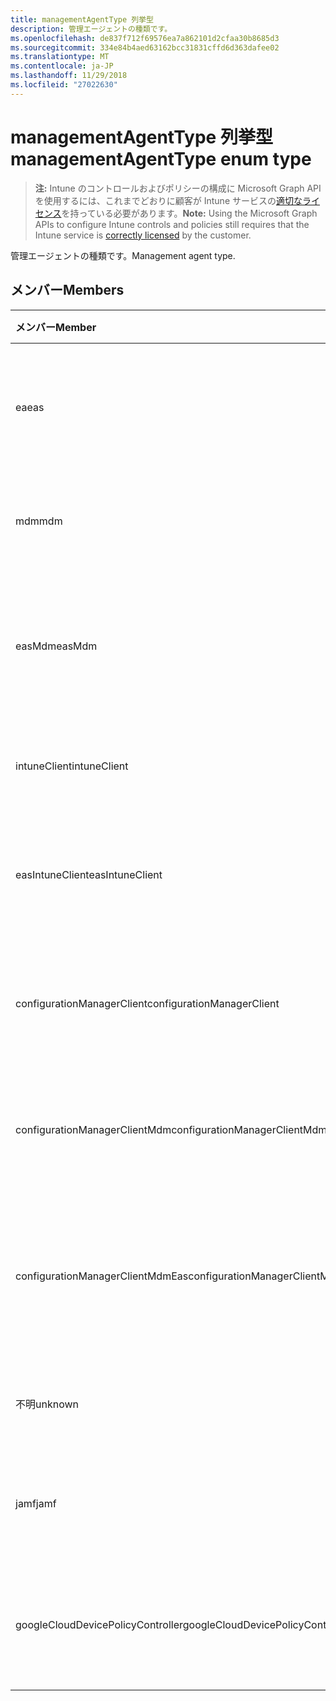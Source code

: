 ```yaml
---
title: managementAgentType 列挙型
description: 管理エージェントの種類です。
ms.openlocfilehash: de837f712f69576ea7a862101d2cfaa30b8685d3
ms.sourcegitcommit: 334e84b4aed63162bcc31831cffd6d363dafee02
ms.translationtype: MT
ms.contentlocale: ja-JP
ms.lasthandoff: 11/29/2018
ms.locfileid: "27022630"
---
```

# <a name="managementagenttype-enum-type"></a><span data-ttu-id="61b9d-103">managementAgentType 列挙型</span><span class="sxs-lookup"><span data-stu-id="61b9d-103">managementAgentType enum type</span></span>

> <span data-ttu-id="61b9d-104">**注:** Intune のコントロールおよびポリシーの構成に Microsoft Graph API を使用するには、これまでどおりに顧客が Intune サービスの[適切なライセンス](https://go.microsoft.com/fwlink/?linkid=839381)を持っている必要があります。</span><span class="sxs-lookup"><span data-stu-id="61b9d-104">**Note:** Using the Microsoft Graph APIs to configure Intune controls and policies still requires that the Intune service is [correctly licensed](https://go.microsoft.com/fwlink/?linkid=839381) by the customer.</span></span>

<span data-ttu-id="61b9d-105">管理エージェントの種類です。</span><span class="sxs-lookup"><span data-stu-id="61b9d-105">Management agent type.</span></span>
## <a name="members"></a><span data-ttu-id="61b9d-106">メンバー</span><span class="sxs-lookup"><span data-stu-id="61b9d-106">Members</span></span>
|<span data-ttu-id="61b9d-107">メンバー</span><span class="sxs-lookup"><span data-stu-id="61b9d-107">Member</span></span>|<span data-ttu-id="61b9d-108">値</span><span class="sxs-lookup"><span data-stu-id="61b9d-108">Value</span></span>|<span data-ttu-id="61b9d-109">説明</span><span class="sxs-lookup"><span data-stu-id="61b9d-109">Description</span></span>|
|:---|:---|:---|
|<span data-ttu-id="61b9d-110">ea</span><span class="sxs-lookup"><span data-stu-id="61b9d-110">eas</span></span>|<span data-ttu-id="61b9d-111">1</span><span class="sxs-lookup"><span data-stu-id="61b9d-111">1</span></span>|<span data-ttu-id="61b9d-112">デバイスは、Exchange サーバーによって管理されます。</span><span class="sxs-lookup"><span data-stu-id="61b9d-112">The device is managed by Exchange server.</span></span>|
|<span data-ttu-id="61b9d-113">mdm</span><span class="sxs-lookup"><span data-stu-id="61b9d-113">mdm</span></span>|<span data-ttu-id="61b9d-114">2</span><span class="sxs-lookup"><span data-stu-id="61b9d-114">2</span></span>|<span data-ttu-id="61b9d-115">Intune MDM. で、デバイスを管理します。</span><span class="sxs-lookup"><span data-stu-id="61b9d-115">The device is managed by Intune MDM.</span></span>|
|<span data-ttu-id="61b9d-116">easMdm</span><span class="sxs-lookup"><span data-stu-id="61b9d-116">easMdm</span></span>|<span data-ttu-id="61b9d-117">3</span><span class="sxs-lookup"><span data-stu-id="61b9d-117">3</span></span>|<span data-ttu-id="61b9d-118">Intune MDM. と Exchange サーバーの両方がデバイス管理します。</span><span class="sxs-lookup"><span data-stu-id="61b9d-118">The device is managed by both Exchange server and Intune MDM.</span></span>|
|<span data-ttu-id="61b9d-119">intuneClient</span><span class="sxs-lookup"><span data-stu-id="61b9d-119">intuneClient</span></span>|<span data-ttu-id="61b9d-120">4</span><span class="sxs-lookup"><span data-stu-id="61b9d-120">4</span></span>|<span data-ttu-id="61b9d-121">Intune クライアントが管理されています。</span><span class="sxs-lookup"><span data-stu-id="61b9d-121">Intune client managed.</span></span>|
|<span data-ttu-id="61b9d-122">easIntuneClient</span><span class="sxs-lookup"><span data-stu-id="61b9d-122">easIntuneClient</span></span>|<span data-ttu-id="61b9d-123">5</span><span class="sxs-lookup"><span data-stu-id="61b9d-123">5</span></span>|<span data-ttu-id="61b9d-124">デバイスは、EA と Intune クライアント デュアル管理です。</span><span class="sxs-lookup"><span data-stu-id="61b9d-124">The device is EAS and Intune client dual managed.</span></span>|
|<span data-ttu-id="61b9d-125">configurationManagerClient</span><span class="sxs-lookup"><span data-stu-id="61b9d-125">configurationManagerClient</span></span>|<span data-ttu-id="61b9d-126">8</span><span class="sxs-lookup"><span data-stu-id="61b9d-126">8</span></span>|<span data-ttu-id="61b9d-127">デバイスは、構成マネージャーによって管理されます。</span><span class="sxs-lookup"><span data-stu-id="61b9d-127">The device is managed by Configuration Manager.</span></span>|
|<span data-ttu-id="61b9d-128">configurationManagerClientMdm</span><span class="sxs-lookup"><span data-stu-id="61b9d-128">configurationManagerClientMdm</span></span>|<span data-ttu-id="61b9d-129">10</span><span class="sxs-lookup"><span data-stu-id="61b9d-129">10</span></span>|<span data-ttu-id="61b9d-130">デバイスの管理は、構成マネージャーと MDM.</span><span class="sxs-lookup"><span data-stu-id="61b9d-130">The device is managed by Configuration Manager and MDM.</span></span>|
|<span data-ttu-id="61b9d-131">configurationManagerClientMdmEas</span><span class="sxs-lookup"><span data-stu-id="61b9d-131">configurationManagerClientMdmEas</span></span>|<span data-ttu-id="61b9d-132">11</span><span class="sxs-lookup"><span data-stu-id="61b9d-132">11</span></span>|<span data-ttu-id="61b9d-133">デバイスは、MDM および Ea は、構成マネージャーによって管理されます。</span><span class="sxs-lookup"><span data-stu-id="61b9d-133">The device is managed by Configuration Manager, MDM and Eas.</span></span>|
|<span data-ttu-id="61b9d-134">不明</span><span class="sxs-lookup"><span data-stu-id="61b9d-134">unknown</span></span>|<span data-ttu-id="61b9d-135">16</span><span class="sxs-lookup"><span data-stu-id="61b9d-135">16</span></span>|<span data-ttu-id="61b9d-136">不明な管理エージェントの種類です。</span><span class="sxs-lookup"><span data-stu-id="61b9d-136">Unknown management agent type.</span></span>|
|<span data-ttu-id="61b9d-137">jamf</span><span class="sxs-lookup"><span data-stu-id="61b9d-137">jamf</span></span>|<span data-ttu-id="61b9d-138">32</span><span class="sxs-lookup"><span data-stu-id="61b9d-138">32</span></span>|<span data-ttu-id="61b9d-139">デバイス属性は、Jamf からフェッチされます。</span><span class="sxs-lookup"><span data-stu-id="61b9d-139">The device attributes are fetched from Jamf.</span></span>|
|<span data-ttu-id="61b9d-140">googleCloudDevicePolicyController</span><span class="sxs-lookup"><span data-stu-id="61b9d-140">googleCloudDevicePolicyController</span></span>|<span data-ttu-id="61b9d-141">64</span><span class="sxs-lookup"><span data-stu-id="61b9d-141">64</span></span>|<span data-ttu-id="61b9d-142">デバイスは、Google の CloudDPC によって管理されます。</span><span class="sxs-lookup"><span data-stu-id="61b9d-142">The device is managed by Google's CloudDPC.</span></span>|



